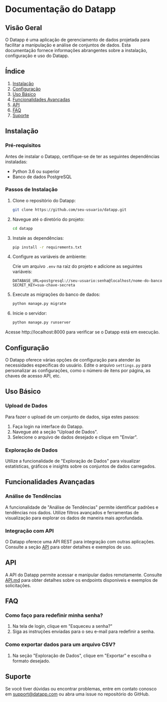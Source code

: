 Documentação do Datapp
======================

Visão Geral
-----------

O Datapp é uma aplicação de gerenciamento de dados projetada para facilitar a manipulação e análise de conjuntos de dados. Esta documentação fornece informações abrangentes sobre a instalação, configuração e uso do Datapp.

Índice
------

1. [Instalação](#instala%C3%A7%C3%A3o)
2. [Configuração](#configura%C3%A7%C3%A3o)
3. [Uso Básico](#uso-b%C3%A1sico)
4. [Funcionalidades Avançadas](#funcionalidades-avan%C3%A7adas)
5. [API](#api)
6. [FAQ](#faq)
7. [Suporte](#suporte)

Instalação
----------

### Pré-requisitos

Antes de instalar o Datapp, certifique-se de ter as seguintes dependências instaladas:

* Python 3.6 ou superior
* Banco de dados PostgreSQL

### Passos de Instalação

1. Clone o repositório do Datapp:

    ```bash
    git clone https://github.com/seu-usuario/datapp.git
    ```

2. Navegue até o diretório do projeto:

    ```bash
    cd datapp
    ```

3. Instale as dependências:

    ```bash
    pip install -r requirements.txt
    ```

4. Configure as variáveis de ambiente:

    Crie um arquivo `.env` na raiz do projeto e adicione as seguintes variáveis:

    ```env
    DATABASE_URL=postgresql://seu-usuario:senha@localhost/nome-do-banco
    SECRET_KEY=sua-chave-secreta
    ```

5. Execute as migrações do banco de dados:

    ```bash
    python manage.py migrate
    ```

6. Inicie o servidor:

    ```bash
    python manage.py runserver
    ```


Acesse http://localhost:8000 para verificar se o Datapp está em execução.

Configuração
------------

O Datapp oferece várias opções de configuração para atender às necessidades específicas do usuário. Edite o arquivo `settings.py` para personalizar as configurações, como o número de itens por página, as chaves de acesso API, etc.

Uso Básico
----------

### Upload de Dados

Para fazer o upload de um conjunto de dados, siga estes passos:

1. Faça login na interface do Datapp.
2. Navegue até a seção "Upload de Dados".
3. Selecione o arquivo de dados desejado e clique em "Enviar".

### Exploração de Dados

Utilize a funcionalidade de "Exploração de Dados" para visualizar estatísticas, gráficos e insights sobre os conjuntos de dados carregados.

Funcionalidades Avançadas
-------------------------

### Análise de Tendências

A funcionalidade de "Análise de Tendências" permite identificar padrões e tendências nos dados. Utilize filtros avançados e ferramentas de visualização para explorar os dados de maneira mais aprofundada.

### Integração com API

O Datapp oferece uma API REST para integração com outras aplicações. Consulte a seção [API](#api) para obter detalhes e exemplos de uso.

API
---

A API do Datapp permite acessar e manipular dados remotamente. Consulte [API.md](API.md) para obter detalhes sobre os endpoints disponíveis e exemplos de solicitações.

FAQ
---

### Como faço para redefinir minha senha?

1. Na tela de login, clique em "Esqueceu a senha?"
2. Siga as instruções enviadas para o seu e-mail para redefinir a senha.

### Como exportar dados para um arquivo CSV?

1. Na seção "Exploração de Dados", clique em "Exportar" e escolha o formato desejado.

Suporte
-------

Se você tiver dúvidas ou encontrar problemas, entre em contato conosco em support@datapp.com ou abra uma issue no repositório do GitHub.
